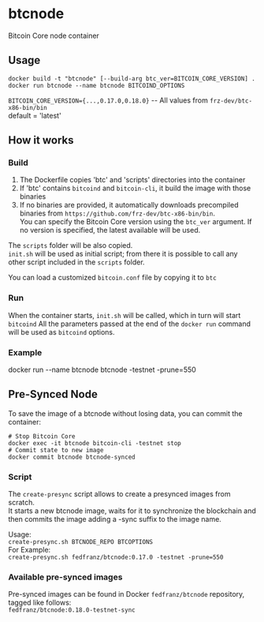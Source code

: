 # btcnode
Bitcoin Core node container

## Usage
```
docker build -t "btcnode" [--build-arg btc_ver=BITCOIN_CORE_VERSION] .
docker run btcnode --name btcnode BITCOIND_OPTIONS
```
`BITCOIN_CORE_VERSION={...,0.17.0,0.18.0}` -- All values from `frz-dev/btc-x86-bin/bin`  
default = 'latest'

## How it works
### Build
1. The Dockerfile copies 'btc' and 'scripts' directories into the container
2. If 'btc' contains `bitcoind` and `bitcoin-cli`, it build the image with those binaries
3. If no binaries are provided, it automatically downloads precompiled binaries from `https://github.com/frz-dev/btc-x86-bin/bin`.  
You can specify the Bitcoin Core version using the `btc_ver` argument. If no version is specified, the latest available will be used.

The `scripts` folder will be also copied.  
`init.sh` will be used as initial script; from there it is possible to call any other script included in the `scripts` folder.

You can load a customized `bitcoin.conf` file by copying it to `btc`

### Run 
When the container starts, `init.sh` will be called, which in turn will start `bitcoind`
All the parameters passed at the end of the `docker run` command will be used as `bitcoind` options.
  
### Example
docker run --name btcnode btcnode -testnet -prune=550

## Pre-Synced Node
To save the image of a btcnode without losing data, you can commit the container:
```
# Stop Bitcoin Core
docker exec -it btcnode bitcoin-cli -testnet stop
# Commit state to new image
docker commit btcnode btcnode-synced
```

### Script
The `create-presync` script allows to create a presynced images from scratch.  
It starts a new btcnode image, waits for it to synchronize the blockchain and then commits the image adding a -sync suffix to the image name.

Usage:  
`create-presync.sh BTCNODE_REPO BTCOPTIONS`  
For Example:  
`create-presync.sh fedfranz/btcnode:0.17.0 -testnet -prune=550`  

### Available pre-synced images
Pre-synced images can be found in Docker `fedfranz/btcnode` repository, tagged like follows:  
`fedfranz/btcnode:0.18.0-testnet-sync`
